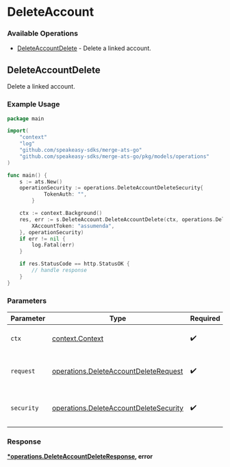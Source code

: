 # DeleteAccount

### Available Operations

* [DeleteAccountDelete](#deleteaccountdelete) - Delete a linked account.

## DeleteAccountDelete

Delete a linked account.

### Example Usage

```go
package main

import(
	"context"
	"log"
	"github.com/speakeasy-sdks/merge-ats-go"
	"github.com/speakeasy-sdks/merge-ats-go/pkg/models/operations"
)

func main() {
    s := ats.New()
    operationSecurity := operations.DeleteAccountDeleteSecurity{
            TokenAuth: "",
        }

    ctx := context.Background()
    res, err := s.DeleteAccount.DeleteAccountDelete(ctx, operations.DeleteAccountDeleteRequest{
        XAccountToken: "assumenda",
    }, operationSecurity)
    if err != nil {
        log.Fatal(err)
    }

    if res.StatusCode == http.StatusOK {
        // handle response
    }
}
```

### Parameters

| Parameter                                                                                        | Type                                                                                             | Required                                                                                         | Description                                                                                      |
| ------------------------------------------------------------------------------------------------ | ------------------------------------------------------------------------------------------------ | ------------------------------------------------------------------------------------------------ | ------------------------------------------------------------------------------------------------ |
| `ctx`                                                                                            | [context.Context](https://pkg.go.dev/context#Context)                                            | :heavy_check_mark:                                                                               | The context to use for the request.                                                              |
| `request`                                                                                        | [operations.DeleteAccountDeleteRequest](../../models/operations/deleteaccountdeleterequest.md)   | :heavy_check_mark:                                                                               | The request object to use for the request.                                                       |
| `security`                                                                                       | [operations.DeleteAccountDeleteSecurity](../../models/operations/deleteaccountdeletesecurity.md) | :heavy_check_mark:                                                                               | The security requirements to use for the request.                                                |


### Response

**[*operations.DeleteAccountDeleteResponse](../../models/operations/deleteaccountdeleteresponse.md), error**

